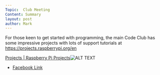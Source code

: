 ```yaml
---
Topic:  Club Meeting
Content: Summary
layout: post
author: Mark
---
```

For those keen to get started with programming, the main Code Club has some impressive projects with lots of support tutorials at https://projects.raspberrypi.org/en

[Projects | Raspberry Pi Projects](https://l.facebook.com/l.php?u=https%3A%2F%2Fprojects.raspberrypi.org%2Fen&h=AT1GULjR_KZ5nhWPX__K1rsjtJ4bDXcySLM-VRRp57xtNOCop2Ju8CL9RIgvs6PPA7v6MNntEkIbRGp6tLo7UvnXJ7vjAqnDeR27WcYeeNwkhomavaWaEm7Y4bqdR1ab&s=1)![ALT TEXT](https://external.fbhx6-1.fna.fbcdn.net/emg1/v/t13/7012666828657964948?url=https%3A%2F%2Fprojects.raspberrypi.org%2Fstatic%2Fmedia%2Flogomark.20300533.svg&fb_obo=1&utld=raspberrypi.org&stp=c0.5000x0.5000f_dst-emg0_p720x720_q75&ccb=13-1&oh=06_AbHcBPE9shtjZWEnDqEw9kchc8s08IkYrhnlXchoU1vNIg&oe=6528863C&_nc_sid=e609ca)

* [Facebook Link](https://www.facebook.com/1481985248595237/posts/3432969276830148/)


